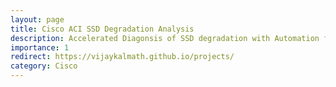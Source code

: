 ```yaml
---
layout: page
title: Cisco ACI SSD Degradation Analysis
description: Accelerated Diagonsis of SSD degradation with Automation for Cisco ACI Customers and analyzed data to find possible bugs in Linux DME Processes.
importance: 1
redirect: https://vijaykalmath.github.io/projects/
category: Cisco
---
```

